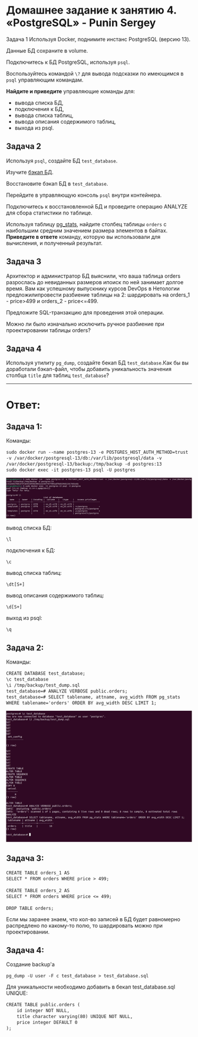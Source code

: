 # Домашнее задание к занятию 4. «PostgreSQL» - Punin Sergey
Задача 1
Используя Docker, поднимите инстанс PostgreSQL (версию 13).

Данные БД сохраните в volume.

Подключитесь к БД PostgreSQL, используя `psql`.

Воспользуйтесь командой `\?` для вывода подсказки по имеющимся в `psql` управляющим командам.

**Найдите и приведите** управляющие команды для:
- вывода списка БД,
- подключения к БД,
- вывода списка таблиц,
- вывода описания содержимого таблиц,
- выхода из psql.
  
## Задача 2
Используя `psql`, создайте БД `test_database`.

Изучите [бэкап БД](https://github.com/netology-code/virt-homeworks/tree/virt-11/06-db-04-postgresql/test_data).

Восстановите бэкап БД в `test_database`.

Перейдите в управляющую консоль `psql` внутри контейнера.

Подключитесь к восстановленной БД и проведите операцию ANALYZE для сбора статистики по таблице.

Используя таблицу [pg_stats](https://postgrespro.ru/docs/postgresql/12/view-pg-stats), найдите столбец таблицы `orders` с наибольшим средним значением размера элементов в байтах.
**Приведите в ответе** команду, которую вы использовали для вычисления, и полученный результат.

## Задача 3
Архитектор и администратор БД выяснили, что ваша таблица orders разрослась до невиданных размеров ипоиск по ней занимает долгое время. Вам как успешному выпускнику курсов DevOps в Нетологии предложилипровести разбиение таблицы на 2: шардировать на orders_1 - price>499 и orders_2 - price<=499.

Предложите SQL-транзакцию для проведения этой операции.

Можно ли было изначально исключить ручное разбиение при проектировании таблицы orders?

## Задача 4
Используя утилиту `pg_dump`, создайте бекап БД `test_database`.Как бы вы доработали бэкап-файл, чтобы добавить уникальность значения столбца `title` для таблиц `test_database`?

---

# Ответ: 
## Задача 1:

Команды:
```
sudo docker run --name postgres-13 -e POSTGRES_HOST_AUTH_METHOD=trust -v /var/docker/postgresql-13/db:/var/lib/postgresql/data -v /var/docker/postgresql-13/backup:/tmp/backup -d postgres:13
sudo docker exec -it postgres-13 psql -U postgres
```
![1](https://github.com/Sawyer086/06_db_04/blob/main/Screenshots/1.jpg)

вывод списка БД:
```
\l
```
подключения к БД:
```
\c
```
вывод списка таблиц:
```
\dt[S+]
```
вывод описания содержимого таблиц:
```
\d[S+]
```
выход из psql:
```
\q
```
## Задача 2:
Команды:
```
CREATE DATABASE test_database;
\c test_database
\i /tmp/backup/test_dump.sql
test_database=# ANALYZE VERBOSE public.orders;
test_database=# SELECT tablename, attname, avg_width FROM pg_stats WHERE tablename='orders' ORDER BY avg_width DESC LIMIT 1;
```
![2](https://github.com/Sawyer086/06_db_04/blob/main/Screenshots/2.jpg)

## Задача 3:

```
CREATE TABLE orders_1 AS
SELECT * FROM orders WHERE price > 499;

CREATE TABLE orders_2 AS
SELECT * FROM orders WHERE price <= 499;

DROP TABLE orders;
```
Если мы заранее знаем, что кол-во записей в БД будет равномерно распредлено по какому-то полю, то шардировать можно при проектировании. 

## Задача 4:
Создание backup'a
```
pg_dump -U user -F c test_database > test_database.sql
```
Для уникальности необходимо добавить в бекап test_database.sql UNIQUE:
```
CREATE TABLE public.orders (
    id integer NOT NULL,
    title character varying(80) UNIQUE NOT NULL,
    price integer DEFAULT 0
);
```


